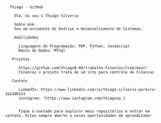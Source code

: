 
      Thiago - GitHub

        Olá, eu sou o Thiago Silverio
    
        Sobre mim
        Sou um estudante de Análise e Desenvolvimento de Sistemas.
   
        Habilidades
       
          Linguagens de Programação: PHP, Python, JavaScript
          Banco de Dados: MYSql
      
       Projetos
 
          https://github.com/thiago0-08/trabalho-Financas/tree/main"  
          Financas o projeto trata de um site para controle de Financas
        
       Contato
        
          LinkedIn: https://www.linkedin.com/in/thiago-silverio-pereira-262a0b214
          instagram: "https://www.instagram.com/thiagoxp_1


          Fique à vontade para explorar meus repositórios e entrar em contato. Estou sempre aberto a novas oportunidades de aprendizado!
    


